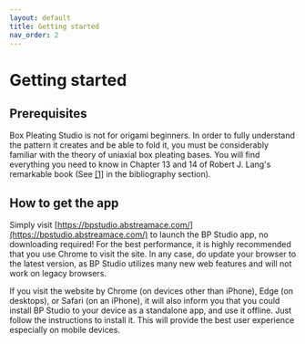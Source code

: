 ```yaml
---
layout: default
title: Getting started
nav_order: 2
---
```


# Getting started

## Prerequisites

Box Pleating Studio is not for origami beginners.
In order to fully understand the pattern it creates and be able to fold it,
you must be considerably familiar with the theory of uniaxial box pleating bases.
You will find everything you need to know in Chapter 13 and 14 of Robert J. Lang's remarkable book
(See [[1]](notes.html#b1) in the bibliography section).

## How to get the app

Simply visit [https://bpstudio.abstreamace.com/](https://bpstudio.abstreamace.com/)
to launch the BP Studio app, no downloading required!
For the best performance, it is highly recommended that you use Chrome to visit the site.
In any case, do update your browser to the latest version,
as BP Studio utilizes many new web features and will not work on legacy browsers.

If you visit the website by Chrome (on devices other than iPhone), Edge (on desktops), or Safari (on an iPhone),
it will also inform you that you could install BP Studio to your device as a standalone app, and use it offline.
Just follow the instructions to install it.
This will provide the best user experience especially on mobile devices.
